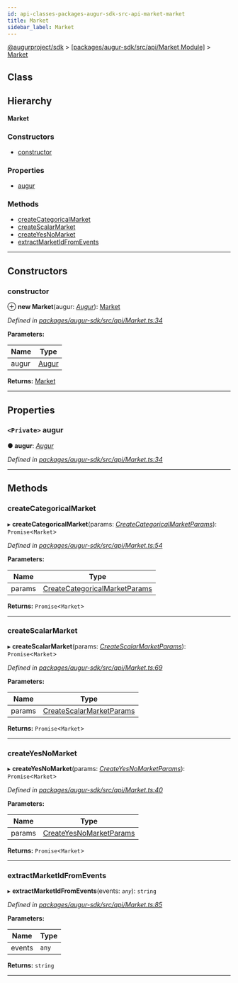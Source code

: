 ```yaml
---
id: api-classes-packages-augur-sdk-src-api-market-market
title: Market
sidebar_label: Market
---
```


[@augurproject/sdk](api-readme.md) > [[packages/augur-sdk/src/api/Market Module]](api-modules-packages-augur-sdk-src-api-market-module.md) > [Market](api-classes-packages-augur-sdk-src-api-market-market.md)

## Class

## Hierarchy

**Market**

### Constructors

* [constructor](api-classes-packages-augur-sdk-src-api-market-market.md#constructor)

### Properties

* [augur](api-classes-packages-augur-sdk-src-api-market-market.md#augur)

### Methods

* [createCategoricalMarket](api-classes-packages-augur-sdk-src-api-market-market.md#createcategoricalmarket)
* [createScalarMarket](api-classes-packages-augur-sdk-src-api-market-market.md#createscalarmarket)
* [createYesNoMarket](api-classes-packages-augur-sdk-src-api-market-market.md#createyesnomarket)
* [extractMarketIdFromEvents](api-classes-packages-augur-sdk-src-api-market-market.md#extractmarketidfromevents)

---

## Constructors

<a id="constructor"></a>

###  constructor

⊕ **new Market**(augur: *[Augur](api-classes-packages-augur-sdk-src-augur-augur.md)*): [Market](api-classes-packages-augur-sdk-src-api-market-market.md)

*Defined in [packages/augur-sdk/src/api/Market.ts:34](https://github.com/AugurProject/augur/blob/0ea8996003/packages/augur-sdk/src/api/Market.ts#L34)*

**Parameters:**

| Name | Type |
| ------ | ------ |
| augur | [Augur](api-classes-packages-augur-sdk-src-augur-augur.md) |

**Returns:** [Market](api-classes-packages-augur-sdk-src-api-market-market.md)

___

## Properties

<a id="augur"></a>

### `<Private>` augur

**● augur**: *[Augur](api-classes-packages-augur-sdk-src-augur-augur.md)*

*Defined in [packages/augur-sdk/src/api/Market.ts:34](https://github.com/AugurProject/augur/blob/0ea8996003/packages/augur-sdk/src/api/Market.ts#L34)*

___

## Methods

<a id="createcategoricalmarket"></a>

###  createCategoricalMarket

▸ **createCategoricalMarket**(params: *[CreateCategoricalMarketParams](api-interfaces-packages-augur-sdk-src-api-market-createcategoricalmarketparams.md)*): `Promise`<`Market`>

*Defined in [packages/augur-sdk/src/api/Market.ts:54](https://github.com/AugurProject/augur/blob/0ea8996003/packages/augur-sdk/src/api/Market.ts#L54)*

**Parameters:**

| Name | Type |
| ------ | ------ |
| params | [CreateCategoricalMarketParams](api-interfaces-packages-augur-sdk-src-api-market-createcategoricalmarketparams.md) |

**Returns:** `Promise`<`Market`>

___
<a id="createscalarmarket"></a>

###  createScalarMarket

▸ **createScalarMarket**(params: *[CreateScalarMarketParams](api-interfaces-packages-augur-sdk-src-api-market-createscalarmarketparams.md)*): `Promise`<`Market`>

*Defined in [packages/augur-sdk/src/api/Market.ts:69](https://github.com/AugurProject/augur/blob/0ea8996003/packages/augur-sdk/src/api/Market.ts#L69)*

**Parameters:**

| Name | Type |
| ------ | ------ |
| params | [CreateScalarMarketParams](api-interfaces-packages-augur-sdk-src-api-market-createscalarmarketparams.md) |

**Returns:** `Promise`<`Market`>

___
<a id="createyesnomarket"></a>

###  createYesNoMarket

▸ **createYesNoMarket**(params: *[CreateYesNoMarketParams](api-interfaces-packages-augur-sdk-src-api-market-createyesnomarketparams.md)*): `Promise`<`Market`>

*Defined in [packages/augur-sdk/src/api/Market.ts:40](https://github.com/AugurProject/augur/blob/0ea8996003/packages/augur-sdk/src/api/Market.ts#L40)*

**Parameters:**

| Name | Type |
| ------ | ------ |
| params | [CreateYesNoMarketParams](api-interfaces-packages-augur-sdk-src-api-market-createyesnomarketparams.md) |

**Returns:** `Promise`<`Market`>

___
<a id="extractmarketidfromevents"></a>

###  extractMarketIdFromEvents

▸ **extractMarketIdFromEvents**(events: *`any`*): `string`

*Defined in [packages/augur-sdk/src/api/Market.ts:85](https://github.com/AugurProject/augur/blob/0ea8996003/packages/augur-sdk/src/api/Market.ts#L85)*

**Parameters:**

| Name | Type |
| ------ | ------ |
| events | `any` |

**Returns:** `string`

___

